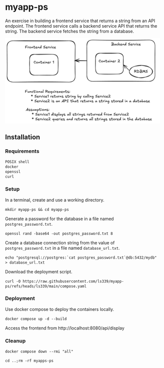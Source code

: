 # myapp-ps
An exercise in building a frontend service that returns a string from an API endpoint. The frontend service calls a backend service API that returns the string. The backend service fetches the string from a database. 

![Diagram](./assets/images/diagram1.png)

## Installation

### Requirements

```
POSIX shell
docker
openssl
curl
```

### Setup

In a terminal, create and use a working directory.
```
mkdir myapp-ps && cd myapp-ps
```

Generate a password for the database in a file named `postgres_password.txt`.
```
openssl rand -base64 -out postgres_password.txt 8
```

Create a database connection string from the value of `postgres_password.txt` in a file named `database_url.txt`.
```
echo "postgresql://postgres:`cat postgres_password.txt`@db:5432/mydb" > database_url.txt
```

Download the deployment script.
```
curl -O https://raw.githubusercontent.com/ls339/myapp-ps/refs/heads/ls339/main/compose.yaml
```

### Deployment

Use docker compose to deploy the containers locally.
```
docker compose up -d --build
```

Access the frontend from http://localhost:8080/api/display

### Cleanup

```
docker compose down --rmi "all"
```

```
cd ..;rm -rf myapps-ps
```
